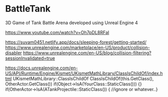 # BattleTank
3D Game of Tank Battle Arena developed using Unreal Engine 4

https://www.youtube.com/watch?v=Oh7pDL8RFaI

https://suvam0451.netlify.app/docs/sleeping-forest/getting-started/
https://www.unrealengine.com/marketplace/en-US/product/collision-disabler
https://www.unrealengine.com/en-US/blog/collision-filtering?sessionInvalidated=true


https://docs.unrealengine.com/en-US/API/Runtime/Engine/Kismet/UKismetMathLibrary/ClassIsChildOf/index.html
UKismetMathLibrary::ClassIsChildOf
ClassIsChildOf(this.GetClass(), OtherActor.GetClass())
if(Object->IsA(YourClass::StaticClass())) {}
if(OtherActor->IsA(ATankProjectile::StaticClass()) { //ignore or whatever..}
